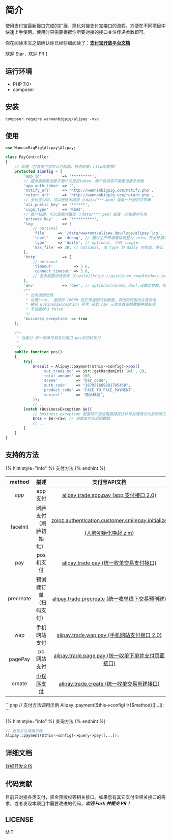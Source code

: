 # 简介

使用支付宝最新接口完成的扩展，简化对接支付宝接口的流程，方便在不同项目中快速上手使用。使用时只需要根据你所要对接的接口关注传递参数即可。

你在阅读本文之前确认你已经仔细阅读了：[**支付宝开放平台文档**](https://docs.open.alipay.com/)

欢迎 Star，欢迎 PR！

## 运行环境

* PHP 7.0+
* composer

## 安装

```text
composer require wannanbigpig/alipay -vvv
```

## 使用

```php
use WannanBigPig\Alipay\Alipay;

class PayController
{
    // 配置（包含支付宝的公共配置，日志配置，http配置等）
    protected $config = [
        'app_id'         => '*********',
        // 服务商需要设置子商户的授权token，商户自调用不需要设置此参数
        'app_auth_token' => '',
        'notify_url'     => 'http://wannanbigpig.com/notify.php',
        'return_url'     => 'http://wannanbigpig.com/return.php',
        // 支付宝公钥，可以是绝对路径（/data/***.pem）或着一行秘钥字符串
        'ali_public_key' => '******',
        'sign_type'      => 'RSA2',
        // 商户私钥，可以是绝对路径（/data/***.pem）或着一行秘钥字符串
        'private_key'    => '**********',
        'log'            => [
            // optional
            'file'     => '/data/wwwroot/alipay.dev/logs/alipay.log',
            'level'    => 'debug', // 建议生产环境等级调整为 info，开发环境为 debug
            'type'     => 'daily', // optional, 可选 single.
            'max_file' => 30, // optional, 当 type 为 daily 时有效，默认 30 天
        ],
        'http'           => [
            // optional
            'timeout'         => 5.0,
            'connect_timeout' => 5.0,
            // 更多配置项请参考 [Guzzle](https://guzzle-cn.readthedocs.io/zh_CN/latest/request-options.html)
        ],
        'env'            => 'dev', // optional[normal,dev],设置此参数，将进入沙箱模式，不传默认正式环境
        /**
         * 业务返回处理
         * 设置true， 返回码 10000 则正常返回成功数据，其他的则抛出业务异常
         * 捕获 BusinessException 异常 获取 raw 元素查看完整数据并做处理
         * 不设置默认 false
         */
        'business_exception' => true
    ];
    
    /**
     * 当面付 统一收单交易支付接口 pos机扫码支付
     *
     */
    public function pos()
    {
        try{
            $result = Alipay::payment($this->config)->pos([
                'out_trade_no' => Str::getRandomInt('lml', 3),
                'total_amount' => 100,
                'scene'        => "bar_code",
                'auth_code'    => "287951669891795468",
                'product_code' => "FACE_TO_FACE_PAYMENT",
                'subject'      => '商品标题',
            ]);
            // ...
        }catch (BusinessException $e){
            // business_exception 配置项开启后需要捕获该异常处理请求失败的情况
            $res = $e->raw; // 获取支付宝返回数据
            // ...
        }
    }
}
```

## 支持的方法

{% hint style="info" %}
支付方法
{% endhint %}

<table>
  <thead>
    <tr>
      <th style="text-align:center">method</th>
      <th style="text-align:center">&#x63CF;&#x8FF0;</th>
      <th style="text-align:center">&#x652F;&#x4ED8;&#x5B9D;API&#x6587;&#x6863;</th>
    </tr>
  </thead>
  <tbody>
    <tr>
      <td style="text-align:center">app</td>
      <td style="text-align:center">app&#x652F;&#x4ED8;</td>
      <td style="text-align:center"><a href="https://docs.open.alipay.com/api_1/alipay.trade.app.pay/">alipay.trade.app.pay (app &#x652F;&#x4ED8;&#x63A5;&#x53E3; 2.0)</a>
      </td>
    </tr>
    <tr>
      <td style="text-align:center"> faceInit</td>
      <td style="text-align:center">&#x5237;&#x8138;&#x652F;&#x4ED8;&#xFF08;&#x5237;&#x8138;&#x521D;&#x59CB;&#x5316;&#xFF09;</td>
      <td
      style="text-align:center">
        <p><a href="https://docs.open.alipay.com/api_46/zoloz.authentication.customer.smilepay.initialize/">zoloz.authentication.customer.smilepay.initialize </a>
        </p>
        <p><a href="https://docs.open.alipay.com/api_46/zoloz.authentication.customer.smilepay.initialize/">(&#x4EBA;&#x8138;&#x521D;&#x59CB;&#x5316;&#x5524;&#x8D77; zim) </a>
        </p>
        </td>
    </tr>
    <tr>
      <td style="text-align:center">pay</td>
      <td style="text-align:center">pos&#x673A;&#x652F;&#x4ED8;</td>
      <td style="text-align:center"><a href="https://docs.open.alipay.com/api_1/alipay.trade.pay/">alipay.trade.pay (&#x7EDF;&#x4E00;&#x6536;&#x5355;&#x4EA4;&#x6613;&#x652F;&#x4ED8;&#x63A5;&#x53E3;)</a>
      </td>
    </tr>
    <tr>
      <td style="text-align:center">precreate</td>
      <td style="text-align:center">&#x9884;&#x521B;&#x5EFA;&#x8BA2;&#x5355;&#xFF08;&#x626B;&#x7801;&#x652F;&#x4ED8;&#xFF09;</td>
      <td
      style="text-align:center"><a href="https://docs.open.alipay.com/api_1/alipay.trade.precreate/">alipay.trade.precreate (&#x7EDF;&#x4E00;&#x6536;&#x5355;&#x7EBF;&#x4E0B;&#x4EA4;&#x6613;&#x9884;&#x521B;&#x5EFA;)</a>
        </td>
    </tr>
    <tr>
      <td style="text-align:center">wap</td>
      <td style="text-align:center">&#x624B;&#x673A;&#x7F51;&#x7AD9;&#x652F;&#x4ED8;</td>
      <td style="text-align:center"><a href="https://docs.open.alipay.com/api_1/alipay.trade.wap.pay/">alipay.trade.wap.pay (&#x624B;&#x673A;&#x7F51;&#x7AD9;&#x652F;&#x4ED8;&#x63A5;&#x53E3; 2.0)</a>
      </td>
    </tr>
    <tr>
      <td style="text-align:center">pagePay</td>
      <td style="text-align:center">pc&#x7F51;&#x7AD9;&#x652F;&#x4ED8;</td>
      <td style="text-align:center"><a href="https://docs.open.alipay.com/api_1/alipay.trade.page.pay/">alipay.trade.page.pay (&#x7EDF;&#x4E00;&#x6536;&#x5355;&#x4E0B;&#x5355;&#x5E76;&#x652F;&#x4ED8;&#x9875;&#x9762;&#x63A5;&#x53E3;)</a>
      </td>
    </tr>
    <tr>
      <td style="text-align:center">create</td>
      <td style="text-align:center"><a href="https://docs.alipay.com/mini/introduce/pay">&#x5C0F;&#x7A0B;&#x5E8F;&#x652F;&#x4ED8;</a>
      </td>
      <td style="text-align:center"><a href="https://docs.open.alipay.com/api_1/alipay.trade.create/">alipay.trade.create (&#x7EDF;&#x4E00;&#x6536;&#x5355;&#x4EA4;&#x6613;&#x521B;&#x5EFA;&#x63A5;&#x53E3;)</a>
      </td>
    </tr>
  </tbody>
</table>```php
// 支付方法调用示例
Alipay::payment($this->config)->{$method}([...]);
```

{% hint style="info" %}
查询方法
{% endhint %}

```php
// 查询方法调用示例
Alipay::payment($this->config)->query->pay([...]);
```

## 详细文档

[详细开发文档](https://docs.alipay.liuml.com/)

## 代码贡献

目前只对接各类支付，资金预授权等相关接口。如果您有其它支付宝相关接口的需求，或者发现本项目中需要改进的代码，_**欢迎 Fork 并提交 PR！**_

## LICENSE

MIT


